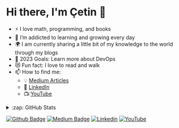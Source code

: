 <!--
![](https://komarev.com/ghpvc/?username=cetinakkaya)

<img src="https://github-readme-stats.vercel.app/api?username=cetinakkaya&theme=chartreuse-dark" alt="my github stats" width="49%"/>

<img src="https://github-readme-streak-stats.herokuapp.com/?user=cetinakkaya&theme=chartreuse-dark" alt="my commit status" width="49%" />

<img src="https://github-readme-stats.vercel.app/api/top-langs/?username=cetinakkaya&theme=chartreuse-dark&layout=compact" alt="languages" width="50%">
-->

# Hi there, I'm Çetin 👋 

- :zap: I love math, programming, and books
- 🌱 I’m addicted to learning and growing every day
- :earth_africa: I am currently sharing a little bit of my knowledge to the world through my blogs
- 🥅 2023 Goals: Learn more about DevOps
- 😻 Fun fact: I love to read and walk
- 📫 How to find me:
  - :bulb: [Medium Articles](https://cetinakkaya.medium.com/)
  - :office: [LinkedIn](https://www.linkedin.com/in/cetin-akkaya/)
  - 📺:[YouTube](https://youtube.com/@cetinakkaya)


<details>
  <summary>:zap: GitHub Stats</summary>

<img src="https://github-readme-stats.vercel.app/api?username=cetinakkaya&theme=chartreuse-dark" alt="my github stats" width="49%"/>

<img src="https://github-readme-streak-stats.herokuapp.com/?user=cetinakkaya&theme=chartreuse-dark" alt="my commit status" width="49%"/>

<img src="https://github-readme-stats.vercel.app/api/top-langs/?username=cetinakkaya&theme=chartreuse-dark&layout=compact" alt="languages" width="50%">  

</details>

[![Github Badge](https://img.shields.io/badge/-Github-000?style=quare&labelColor=000&logo=Github&logoColor=white&link=link)](https://github.com/cetinakkaya)
[![Medium Badge](https://img.shields.io/badge/-Medium-757575?style=flat-quare&labelColor=757575&logo=Medium&logoColor=white&link=link)](https://cetinakkaya.medium.com/)
[![Linkedin](https://img.shields.io/badge/-Github-000?style=quare&labelColor=000&logo=Github&logoColor=white&link=link)](https://www.linkedin.com/in/cetin-akkaya/)
[![YouTube](https://img.shields.io/badge/-https://raw.githubusercontent.com/cetinakkaya/cetinakkaya/main/youtube-logo-hd-8.png)](https://youtube.com/@cetinakkaya)


